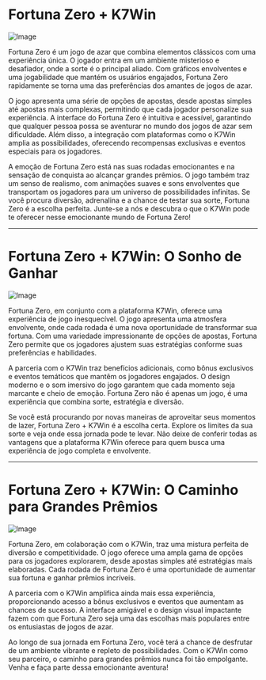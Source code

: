 # Fortuna Zero + K7Win

![Image](https://github.com/user-attachments/assets/b9de9dee-b60e-46a0-9e49-3c6ca594ed6f)

Fortuna Zero é um jogo de azar que combina elementos clássicos com uma experiência única. O jogador entra em um ambiente misterioso e desafiador, onde a sorte é o principal aliado. Com gráficos envolventes e uma jogabilidade que mantém os usuários engajados, Fortuna Zero rapidamente se torna uma das preferências dos amantes de jogos de azar.

O jogo apresenta uma série de opções de apostas, desde apostas simples até apostas mais complexas, permitindo que cada jogador personalize sua experiência. A interface do Fortuna Zero é intuitiva e acessível, garantindo que qualquer pessoa possa se aventurar no mundo dos jogos de azar sem dificuldade. Além disso, a integração com plataformas como o K7Win amplia as possibilidades, oferecendo recompensas exclusivas e eventos especiais para os jogadores.

A emoção de Fortuna Zero está nas suas rodadas emocionantes e na sensação de conquista ao alcançar grandes prêmios. O jogo também traz um senso de realismo, com animações suaves e sons envolventes que transportam os jogadores para um universo de possibilidades infinitas. Se você procura diversão, adrenalina e a chance de testar sua sorte, Fortuna Zero é a escolha perfeita. Junte-se a nós e descubra o que o K7Win pode te oferecer nesse emocionante mundo de Fortuna Zero!

---

# Fortuna Zero + K7Win: O Sonho de Ganhar

![Image](https://github.com/user-attachments/assets/b9de9dee-b60e-46a0-9e49-3c6ca594ed6f)

Fortuna Zero, em conjunto com a plataforma K7Win, oferece uma experiência de jogo inesquecível. O jogo apresenta uma atmosfera envolvente, onde cada rodada é uma nova oportunidade de transformar sua fortuna. Com uma variedade impressionante de opções de apostas, Fortuna Zero permite que os jogadores ajustem suas estratégias conforme suas preferências e habilidades.

A parceria com o K7Win traz benefícios adicionais, como bônus exclusivos e eventos temáticos que mantêm os jogadores engajados. O design moderno e o som imersivo do jogo garantem que cada momento seja marcante e cheio de emoção. Fortuna Zero não é apenas um jogo, é uma experiência que combina sorte, estratégia e diversão.

Se você está procurando por novas maneiras de aproveitar seus momentos de lazer, Fortuna Zero + K7Win é a escolha certa. Explore os limites da sua sorte e veja onde essa jornada pode te levar. Não deixe de conferir todas as vantagens que a plataforma K7Win oferece para quem busca uma experiência de jogo completa e envolvente.

---

# Fortuna Zero + K7Win: O Caminho para Grandes Prêmios

![Image](https://github.com/user-attachments/assets/b9de9dee-b60e-46a0-9e49-3c6ca594ed6f)

Fortuna Zero, em colaboração com o K7Win, traz uma mistura perfeita de diversão e competitividade. O jogo oferece uma ampla gama de opções para os jogadores explorarem, desde apostas simples até estratégias mais elaboradas. Cada rodada de Fortuna Zero é uma oportunidade de aumentar sua fortuna e ganhar prêmios incríveis.

A parceria com o K7Win amplifica ainda mais essa experiência, proporcionando acesso a bônus exclusivos e eventos que aumentam as chances de sucesso. A interface amigável e o design visual impactante fazem com que Fortuna Zero seja uma das escolhas mais populares entre os entusiastas de jogos de azar.

Ao longo de sua jornada em Fortuna Zero, você terá a chance de desfrutar de um ambiente vibrante e repleto de possibilidades. Com o K7Win como seu parceiro, o caminho para grandes prêmios nunca foi tão empolgante. Venha e faça parte dessa emocionante aventura!